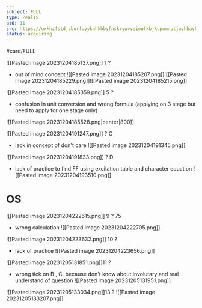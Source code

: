 ```yaml
---
subject: FULL
type: ZealTS
atQ: 11
src: https://uxkhzfstdjcborfuyyknhkhbyfnskrywvveioufkbjkupomnptjwvhbavkysuhi.vercel.app/solution.html?testId=63b001e1daffe0410eb4adbe&test_id=45
status: acquiring
---
```

#card/FULL 

![[Pasted image 20231204185137.png]]
1
?
- out of mind concept
![[Pasted image 20231204185207.png]]![[Pasted image 20231204185229.png]]![[Pasted image 20231204185215.png]]


![[Pasted image 20231204185359.png]]
5
?
- confusion in unit conversion and wrong formula (applying on 3 stage but need to apply for one stage only)
  
![[Pasted image 20231204185528.png|center|800]]



![[Pasted image 20231204191247.png]]
?
C
- lack in concept of don't care
![[Pasted image 20231204191345.png]]

![[Pasted image 20231204191833.png]]
?
D
- lack of practice to find FF using excitation table and character equation
![[Pasted image 20231204193510.png]]


# OS

![[Pasted image 20231204222615.png]]
9
?
75
- wrong calculation
![[Pasted image 20231204222705.png]]



![[Pasted image 20231204223632.png]]
10
?
- lack of practice
![[Pasted image 20231204223656.png]]


![[Pasted image 20231205131851.png]]11
?
- wrong tick on B , C. because don't know about involutary and real understand of question
![[Pasted image 20231205131951.png]]

![[Pasted image 20231205133034.png]]13
?
![[Pasted image 20231205133207.png]]


